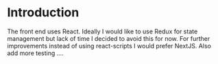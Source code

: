 # Introduction

The front end uses React. Ideally I would like to use Redux for state management but lack of time I decided to avoid this for now. For further improvements instead of using react-scripts I would prefer NextJS. Also add more testing ....
